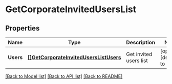 # GetCorporateInvitedUsersList

## Properties
Name | Type | Description | Notes
------------ | ------------- | ------------- | -------------
**Users** | [**[]GetCorporateInvitedUsersListUsers**](getCorporateInvitedUsersList_users.md) | Get invited users list | [optional] [default to null]

[[Back to Model list]](../README.md#documentation-for-models) [[Back to API list]](../README.md#documentation-for-api-endpoints) [[Back to README]](../README.md)


